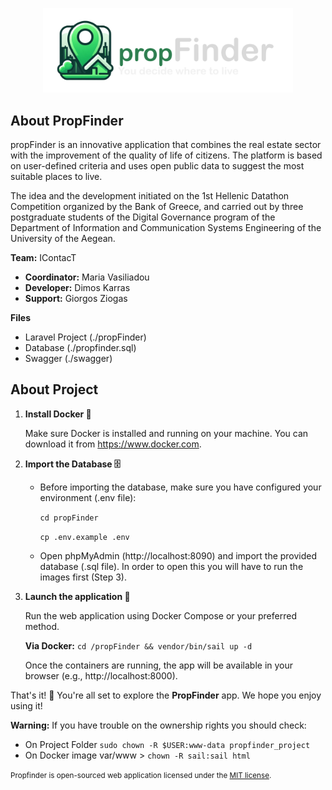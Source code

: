 <p align="center"><img src="propFinder/public/panel-assets/img/dark/logo001.png" width="400" alt="Laravel Logo"></p>

## About PropFinder

propFinder is an innovative application that combines the real estate sector with the improvement of the quality of life of citizens. The platform is based on user-defined criteria and uses open public data to suggest the most suitable places to live.

The idea and the development initiated on the 1st Hellenic Datathon Competition organized by the Bank of Greece, and carried out by three postgraduate students of the Digital Governance program of the Department of Information and Communication Systems Engineering of the University of the Aegean.

**Team:** IContacT
- **Coordinator:** Maria Vasiliadou
- **Developer:** Dimos Karras
- **Support:** Giorgos Ziogas


**Files**
- Laravel Project (./propFinder)
- Database (./propfinder.sql)
- Swagger (./swagger)

## About Project

1. **Install Docker 🐳**

    Make sure Docker is installed and running on your machine. You can download it from https://www.docker.com.

2. **Import the Database 🗄️**

    - Before importing the database, make sure you have configured your environment (.env file):

        `cd propFinder`

        `cp .env.example .env`

    - Open phpMyAdmin (http://localhost:8090) and import the provided database (.sql file). In order to open this you will have to run the images first (Step 3).

3. **Launch the application 🚀**

    Run the web application using Docker Compose or your preferred method. 
    
    **Via Docker:** `cd /propFinder && vendor/bin/sail up -d`
    
    Once the containers are running, the app will be available in your browser (e.g., http://localhost:8000).

That's it! 🎉 You're all set to explore the **PropFinder** app.
We hope you enjoy using it!

**Warning:** If you have trouble on the ownership rights you should check:

- On Project Folder `sudo chown -R $USER:www-data propfinder_project`
- On Docker image var/www >  `chown -R sail:sail html`

<small>Propfinder is open-sourced web application licensed under the [MIT license](https://opensource.org/licenses/MIT).</small>
